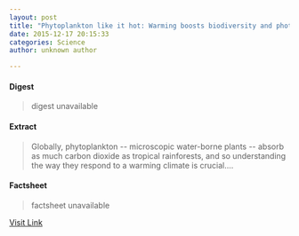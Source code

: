 ```yaml
---
layout: post
title: "Phytoplankton like it hot: Warming boosts biodiversity and photosynthesis in phytoplankton"
date: 2015-12-17 20:15:33
categories: Science
author: unknown author

---
```



#### Digest
>digest unavailable

#### Extract
>Globally, phytoplankton -- microscopic water-borne plants -- absorb as much carbon dioxide as tropical rainforests, and so understanding the way they respond to a warming climate is crucial....

#### Factsheet
>factsheet unavailable

[Visit Link](http://www.sciencedaily.com/releases/2015/12/151217151533.htm)


